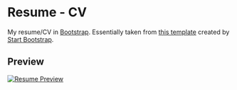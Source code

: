 # Resume - CV 

My resume/CV in [Bootstrap](http://getbootstrap.com/).
Essentially taken from [this template](https://startbootstrap.com/template-overviews/resume/) created by [Start Bootstrap](http://startbootstrap.com/). 

## Preview

[![Resume Preview](https://raw.githubusercontent.com/fabriziomiano/fabriziomiano.github.io/master/resume.png)](https://raw.githubusercontent.com/fabriziomiano/fabriziomiano.github.io/master/resume.png)

